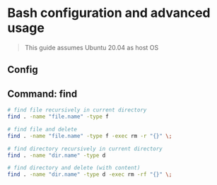 # Bash configuration and advanced usage

> This guide assumes Ubuntu 20.04 as host OS

## Config

## Command: find
```bash
# find file recursively in current directory
find . -name "file.name" -type f

# find file and delete
find . -name "file.name" -type f -exec rm -r "{}" \;

# find directory recursively in current directory
find . -name "dir.name" -type d

# find directory and delete (with content)
find . -name "dir.name" -type d -exec rm -rf "{}" \;
```
